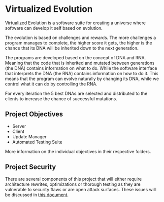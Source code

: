 # Virtualized Evolution
Virtualized Evolution is a software suite for creating a universe where software can develop it self based on evolution.

The evolution is based on challenges and rewards. The more challenges a program manages to complete, the higher score it gets, the higher is the chance that its DNA will be inherited down to the next generation.

The programs are developed based on the concept of DNA and RNA. Meaning that the code that is inherited and mutated between generations (the DNA) contains information on what to do. While the software interface that interprets the DNA (the RNA) contains information on how to do it. This means that the program can evolve naturally by changing its DNA, while we control what it can do by controlling the RNA.

For every iteration the 5 best DNAs are selected and distributed to the clients to increase the chance of successful mutations.



## Project Objectives
* Server
* Client
* Update Manager
* Automated Testing Suite

More information on the individual objectives in their respective folders.

## Project Security
There are several components of this project that will either require architecture rewrites, optimizations or thorough testing as they are vulnerable to security flaws or are open attack surfaces.
These issues will be discussed in [this document](https://github.com/Log234/VirtualizedEvolution/blob/master/Design/Security/README.md).
